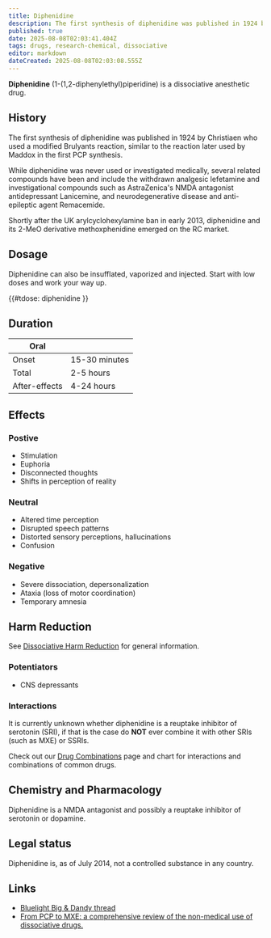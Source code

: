 ```yaml
---
title: Diphenidine
description: The first synthesis of diphenidine was published in 1924 by Christiaen who used a modified Brulyants reaction, similar to the reaction later used by Maddox in...
published: true
date: 2025-08-08T02:03:41.404Z
tags: drugs, research-chemical, dissociative
editor: markdown
dateCreated: 2025-08-08T02:03:08.555Z
---
```


**Diphenidine** (1-(1,2-diphenylethyl)piperidine) is a dissociative anesthetic drug.

## History

The first synthesis of diphenidine was published in 1924 by Christiaen who used a modified Brulyants reaction, similar to the reaction later used by Maddox in the first PCP synthesis.

While diphenidine was never used or investigated medically, several related compounds have been and include the withdrawn analgesic lefetamine and investigational compounds such as AstraZenica's NMDA antagonist antidepressant Lanicemine, and neurodegenerative disease and anti-epileptic agent Remacemide.

Shortly after the UK arylcyclohexylamine ban in early 2013, diphenidine and its 2-MeO derivative methoxphenidine emerged on the RC market.

## Dosage

Diphenidine can also be insufflated, vaporized and injected. Start with low doses and work your way up.

{{#tdose: diphenidine }}

## Duration

| Oral |  |
|------|------|
| Onset | 15-30 minutes |
| Total | 2-5 hours |
| After-effects | 4-24 hours |

## Effects

### Postive

* Stimulation
* Euphoria
* Disconnected thoughts
* Shifts in perception of reality

### Neutral

* Altered time perception
* Disrupted speech patterns
* Distorted sensory perceptions, hallucinations
* Confusion

### Negative

* Severe dissociation, depersonalization
* Ataxia (loss of motor coordination)
* Temporary amnesia

## Harm Reduction

See [Dissociative Harm Reduction](/en/dissociatives#harm-reduction) for general information.

### Potentiators

* CNS depressants

### Interactions

It is currently unknown whether diphenidine is a reuptake inhibitor of serotonin (SRI), if that is the case do **NOT** ever combine it with other SRIs (such as MXE) or SSRIs.

Check out our [Drug Combinations](/en/guides/drug-combinations) page and chart for interactions and combinations of common drugs.

## Chemistry and Pharmacology

Diphenidine is a NMDA antagonist and possibly a reuptake inhibitor of serotonin or dopamine.

## Legal status

Diphenidine is, as of July 2014, not a controlled substance in any country.

## Links

* [Bluelight Big & Dandy thread](http://www.bluelight.org/vb/threads/668291-The-Big-amp-Dandy-Diphenidine-Thread)
* [From PCP to MXE: a comprehensive review of the non-medical use of dissociative drugs.](http://0-www.ncbi.nlm.nih.gov.elis.tmu.edu.tw/pubmed/24678061)